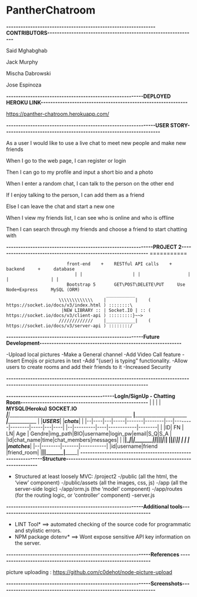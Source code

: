 # PantherChatroom

**--------------------------------------------------------------CONTRIBUTORS--------------------------------------------------------------**

Said Mghabghab

Jack Murphy

Mischa Dabrowski

Jose Espinoza

**---------------------------------------------------------DEPLOYED HEROKU LINK-------------------------------------------------------------**

https://panther-chatroom.herokuapp.com/
 
 
 **--------------------------------------------------------------USER STORY-----------------------------------------------------------------**

As a user I would like to use a live chat to meet new people and make new friends 

When 
I go to the web page, I can register or login

Then
I can go to my profile and input a short bio and a photo

When
I enter a random chat, I can talk to the person on the other end
 
If 
I enjoy talking to the person, I can add them as a friend

Else
I can leave the chat and start a new one

When
I view my friends list, I can see who is online and who is offline

Then
I can search through my friends and choose a friend to start chatting with


**-------------------------------------------------------------PROJECT 2---------------------------------------------------------------**
                                                             ===========

                           front-end    +    RESTful API calls    +    backend     +     database
                              | |                   | |                  | |                | |
                           Bootstrap 5       GET\POST\DELETE\PUT     Use Node+Express     MySQL (ORM)
                                          ___________
                        \\\\\\\\\\\\\    |           |    ( https://socket.io/docs/v3/index.html ) ::::::::\
                         |NEW LIBRARY :: | Socket.IO | :: ( https://socket.io/docs/v3/client-api ) :::::::::}~~>
                        /////////////    |___________|    ( https://socket.io/docs/v3/server-api ) ::::::::/

                                 
**---------------------------------------------------------Future Development-----------------------------------------------------------**
                                              
-Upload local pictures
-Make a General channel
-Add Video Call feature
-Insert Emojis or pictures in text
-Add “{user} is typing” functionality.
-Allow users to create rooms and add their friends to it
-Increased Security
                                               
**---------------------------------------------------------------------------------------------------------------------------------------**

**---------------------------------------------LogIn/SignUp      -     Chatting Room-----------------------------------------------------**
                                                   | |                      | |
                                            __MYSQL(Heroku)__           __SOCKET.IO__
                             _______________________|________________________|_____________________________________________________
    ________________________|______________________________________________      _____________|_________________________           |
   |_________________________________USERS_________________________________|    |_________________chats_________________|          |
   |--|----|---|-----|-------|--------|---|--------|--------|-----|---|----|    |--|---------|----|------------|--------|          |
   |ID| FN | LN| Age | Gendre|img_path|BIO|username|login_pw|email|S_Q|S_A |    |id|chat_name|time|chat_members|messages|          |
   |__|____|___|_____|_______|________|___|________|________|_____|___|____|    |__|_________|____|____________|________|          |
                                                                                                              _____________________|
                                                                                                         ____|__________________________
                                                                                                        |___________matches_____________|
                                                                                                        |--|--------|-------|-----------|
                                                                                                        |id|username|friend |friend_room|
                                                                                                        |__|________|_______|___________|
**-------------------------------------------------------------Structure-----------------------------------------------------------------**      
      
* Structured at least loosely MVC:
 /project2
  -/public (all the html, the ‘view’ component)
  -/public/assets (all the images, css, js)
  -/app (all the server-side logic)
  -/app/orm.js (the ‘model’ component)
  -/app/routes (for the routing logic, or ‘controller’ component)
  -server.js
  
**---------------------------------------------------------Additional tools---------------------------------------------------------------**

* LINT Tool* ==> automated checking of the source code for programmatic and stylistic errors.          
* NPM package dotenv* ==> Wont expose sensitive API key information on the server.    

**------------------------------------------------------------References ----------------------------------------------------------------**

picture uploading  :  https://github.com/c0dehot/node-picture-upload
               
**------------------------------------------------------------Screenshots-----------------------------------------------------------------**

